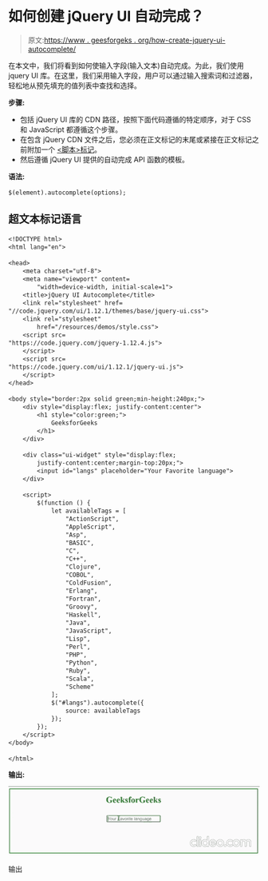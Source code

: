 # 如何创建 jQuery UI 自动完成？

> 原文:[https://www . geesforgeks . org/how-create-jquery-ui-autocomplete/](https://www.geeksforgeeks.org/how-to-create-jquery-ui-autocomplete/)

在本文中，我们将看到如何使输入字段(输入文本)自动完成。为此，我们使用 jquery UI 库。在这里，我们采用输入字段，用户可以通过输入搜索词和过滤器，轻松地从预先填充的值列表中查找和选择。

**步骤:**

*   包括 jQuery UI 库的 CDN 路径，按照下面代码遵循的特定顺序，对于 CSS 和 JavaScript 都遵循这个步骤。
*   在包含 jQuery CDN 文件之后，您必须在正文标记的末尾或紧接在正文标记之前附加一个 [<脚本>标记](https://www.geeksforgeeks.org/html-script-tag/)。
*   然后遵循 jQuery UI 提供的自动完成 API 函数的模板。

**语法:**

```
$(element).autocomplete(options);
```

## 超文本标记语言

```
<!DOCTYPE html>
<html lang="en">

<head>
    <meta charset="utf-8">
    <meta name="viewport" content=
        "width=device-width, initial-scale=1">
    <title>jQuery UI Autocomplete</title>
    <link rel="stylesheet" href=
"//code.jquery.com/ui/1.12.1/themes/base/jquery-ui.css">
    <link rel="stylesheet" 
        href="/resources/demos/style.css">
    <script src=
"https://code.jquery.com/jquery-1.12.4.js">
    </script>
    <script src=
"https://code.jquery.com/ui/1.12.1/jquery-ui.js">
    </script>
</head>

<body style="border:2px solid green;min-height:240px;">
    <div style="display:flex; justify-content:center">
        <h1 style="color:green;">
            GeeksforGeeks
        </h1>
    </div>

    <div class="ui-widget" style="display:flex;
        justify-content:center;margin-top:20px;">
        <input id="langs" placeholder="Your Favorite language">
    </div>

    <script>
        $(function () {
            let availableTags = [
                "ActionScript",
                "AppleScript",
                "Asp",
                "BASIC",
                "C",
                "C++",
                "Clojure",
                "COBOL",
                "ColdFusion",
                "Erlang",
                "Fortran",
                "Groovy",
                "Haskell",
                "Java",
                "JavaScript",
                "Lisp",
                "Perl",
                "PHP",
                "Python",
                "Ruby",
                "Scala",
                "Scheme"
            ];
            $("#langs").autocomplete({
                source: availableTags
            });
        });
    </script>
</body>

</html>
```

**输出:**

![](img/8f760ae09e1a68e45edfb0e7610c7b5c.png)

输出